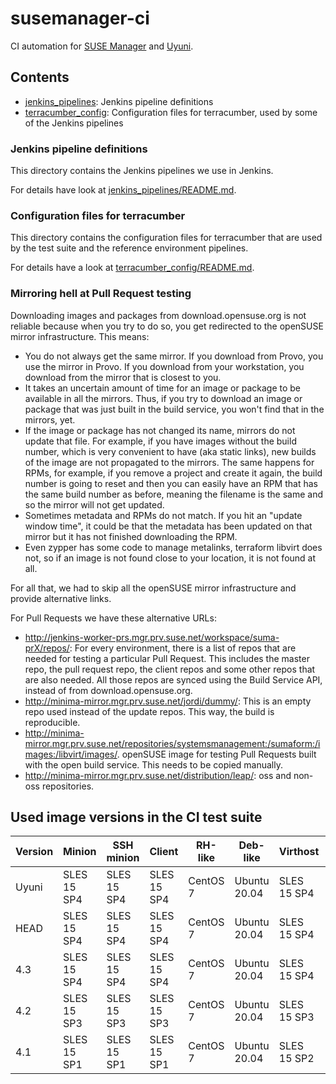 # susemanager-ci

CI automation for [SUSE Manager](https://www.suse.com/products/suse-manager/) and [Uyuni](https://www.uyuni-project.org/).

## Contents

- [jenkins_pipelines](jenkins_pipelines): Jenkins pipeline definitions
- [terracumber_config](terracumber_config): Configuration files for terracumber, used by some of the Jenkins pipelines

### Jenkins pipeline definitions

This directory contains the Jenkins pipelines we use in Jenkins.

For details have look at [jenkins_pipelines/README.md](jenkins_pipelines/README.md).

### Configuration files for terracumber

This directory contains the configuration files for terracumber that are used by the test suite and the reference
environment pipelines.

For details have a look at [terracumber_config/README.md](terracumber_config/README.md).

### Mirroring hell at Pull Request testing

Downloading images and packages from download.opensuse.org is not reliable because when you try to do so, you get
redirected to the openSUSE mirror infrastructure. This means:

- You do not always get the same mirror. If you download from Provo, you use the mirror in Provo. If you download from
your workstation, you download from the mirror that is closest to you.
- It takes an uncertain amount of time for an image or package to be available in all the mirrors. Thus, if you try to
download an image or package that was just built in the build service, you won't find that in the mirrors, yet.
- If the image or package has not changed its name, mirrors do not update that file. For example, if you have images
without the build number, which is very convenient to have (aka static links), new builds of the image are not
propagated to the mirrors. The same happens for RPMs, for example, if you remove a project and create it again,
the build number is going to reset and then you can easily have an RPM that has the same build number as before,
meaning the filename is the same and so the mirror will not get updated.
- Sometimes metadata and RPMs do not match. If you hit an "update window time", it could be that the metadata has been
updated on that mirror but it has not finished downloading the RPM.
- Even zypper has some code to manage metalinks, terraform libvirt does not, so if an image is not found close to your
location, it is not found at all.

For all that, we had to skip all the openSUSE mirror infrastructure and provide alternative links.

For Pull Requests we have these alternative URLs:

- http://jenkins-worker-prs.mgr.prv.suse.net/workspace/suma-prX/repos/: For every environment, there is a list of repos
that are needed for testing a particular Pull Request. This includes the master repo, the pull request repo, the client
repos and some other repos that are also needed. All those repos are synced using the Build Service API, instead of from
download.opensuse.org.
- http://minima-mirror.mgr.prv.suse.net/jordi/dummy/: This is an empty repo used instead of the update repos. This way,
the build is reproducible.
- http://minima-mirror.mgr.prv.suse.net/repositories/systemsmanagement:/sumaform:/images:/libvirt/images/. openSUSE
image for testing Pull Requests built with the open build service. This needs to be copied manually.
- http://minima-mirror.mgr.prv.suse.net/distribution/leap/: oss and non-oss repositories.

## Used image versions in the CI test suite

| Version | Minion      | SSH minion  | Client      | RH-like  | Deb-like     | Virthost    | Buildhost   | Terminal    |
| ------- | ----------- | ----------- | ----------- | -------- | ------------ | ----------- | ----------- | ----------- |
|  Uyuni  | SLES 15 SP4 | SLES 15 SP4 | SLES 15 SP4 | CentOS 7 | Ubuntu 20.04 | SLES 15 SP4 | SLES 15 SP4 | SLES 15 SP4 |
|  HEAD   | SLES 15 SP4 | SLES 15 SP4 | SLES 15 SP4 | CentOS 7 | Ubuntu 20.04 | SLES 15 SP4 | SLES 15 SP4 | SLES 15 SP4 |
|  4.3    | SLES 15 SP4 | SLES 15 SP4 | SLES 15 SP4 | CentOS 7 | Ubuntu 20.04 | SLES 15 SP4 | SLES 15 SP4 | SLES 15 SP4 |
|  4.2    | SLES 15 SP3 | SLES 15 SP3 | SLES 15 SP3 | CentOS 7 | Ubuntu 20.04 | SLES 15 SP3 | SLES 15 SP3 | SLES 15 SP3 |
|  4.1    | SLES 15 SP1 | SLES 15 SP1 | SLES 15 SP1 | CentOS 7 | Ubuntu 20.04 | SLES 15 SP2 | SLES 15 SP2 | SLES 15 SP2 |
